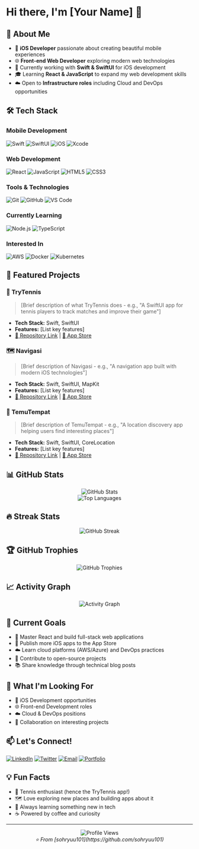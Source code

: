 # Hi there, I'm [Your Name] 👋

## 🚀 About Me
- 🍎 **iOS Developer** passionate about creating beautiful mobile experiences
- 🌐 **Front-end Web Developer** exploring modern web technologies
- 📱 Currently working with **Swift & SwiftUI** for iOS development
- 🎓 Learning **React & JavaScript** to expand my web development skills
- ☁️ Open to **Infrastructure roles** including Cloud and DevOps opportunities

## 🛠️ Tech Stack

### Mobile Development
![Swift](https://img.shields.io/badge/-Swift-FA7343?style=flat-square&logo=swift&logoColor=white)
![SwiftUI](https://img.shields.io/badge/-SwiftUI-007ACC?style=flat-square&logo=swift&logoColor=white)
![iOS](https://img.shields.io/badge/-iOS-000000?style=flat-square&logo=ios&logoColor=white)
![Xcode](https://img.shields.io/badge/-Xcode-1575F9?style=flat-square&logo=xcode&logoColor=white)

### Web Development
![React](https://img.shields.io/badge/-React-61DAFB?style=flat-square&logo=react&logoColor=black)
![JavaScript](https://img.shields.io/badge/-JavaScript-F7DF1E?style=flat-square&logo=javascript&logoColor=black)
![HTML5](https://img.shields.io/badge/-HTML5-E34F26?style=flat-square&logo=html5&logoColor=white)
![CSS3](https://img.shields.io/badge/-CSS3-1572B6?style=flat-square&logo=css3&logoColor=white)

### Tools & Technologies
![Git](https://img.shields.io/badge/-Git-F05032?style=flat-square&logo=git&logoColor=white)
![GitHub](https://img.shields.io/badge/-GitHub-181717?style=flat-square&logo=github&logoColor=white)
![VS Code](https://img.shields.io/badge/-VS%20Code-007ACC?style=flat-square&logo=visual-studio-code&logoColor=white)

### Currently Learning
![Node.js](https://img.shields.io/badge/-Node.js-339933?style=flat-square&logo=node.js&logoColor=white)
![TypeScript](https://img.shields.io/badge/-TypeScript-3178C6?style=flat-square&logo=typescript&logoColor=white)

### Interested In
![AWS](https://img.shields.io/badge/-AWS-232F3E?style=flat-square&logo=amazon-aws&logoColor=white)
![Docker](https://img.shields.io/badge/-Docker-2496ED?style=flat-square&logo=docker&logoColor=white)
![Kubernetes](https://img.shields.io/badge/-Kubernetes-326CE5?style=flat-square&logo=kubernetes&logoColor=white)

## 🌟 Featured Projects

### 📱 TryTennis
> [Brief description of what TryTennis does - e.g., "A SwiftUI app for tennis players to track matches and improve their game"]
- **Tech Stack:** Swift, SwiftUI
- **Features:** [List key features]
- [🔗 Repository Link](#) | [📱 App Store](#)

### 🗺️ Navigasi
> [Brief description of Navigasi - e.g., "A navigation app built with modern iOS technologies"]
- **Tech Stack:** Swift, SwiftUI, MapKit
- **Features:** [List key features]
- [🔗 Repository Link](#) | [📱 App Store](#)

### 📍 TemuTempat
> [Brief description of TemuTempat - e.g., "A location discovery app helping users find interesting places"]
- **Tech Stack:** Swift, SwiftUI, CoreLocation
- **Features:** [List key features]
- [🔗 Repository Link](#) | [📱 App Store](#)

## 📊 GitHub Stats

<div align="center">
  <img src="https://github-readme-stats.vercel.app/api?username=sohryuu101&show_icons=true&theme=radical&hide_border=true" alt="GitHub Stats" />
</div>

<div align="center">
  <img src="https://github-readme-stats.vercel.app/api/top-langs/?username=sohryuu101&layout=compact&theme=radical&hide_border=true" alt="Top Languages" />
</div>

## 🔥 Streak Stats
<div align="center">
  <img src="https://github-readme-streak-stats.herokuapp.com/?user=sohryuu101&theme=radical&hide_border=true" alt="GitHub Streak" />
</div>

## 🏆 GitHub Trophies
<div align="center">
  <img src="https://github-profile-trophy.vercel.app/?username=sohryuu101&theme=radical&no-frame=true&margin-w=15" alt="GitHub Trophies" />
</div>

## 📈 Activity Graph
<div align="center">
  <img src="https://github-readme-activity-graph.vercel.app/graph?username=sohryuu101&theme=react-dark&hide_border=true" alt="Activity Graph" />
</div>

## 🎯 Current Goals
- 🚀 Master React and build full-stack web applications
- 📱 Publish more iOS apps to the App Store
- ☁️ Learn cloud platforms (AWS/Azure) and DevOps practices
- 🤝 Contribute to open-source projects
- 📚 Share knowledge through technical blog posts

## 💼 What I'm Looking For
- 📱 iOS Development opportunities
- 🌐 Front-end Development roles
- ☁️ Cloud & DevOps positions
- 🤝 Collaboration on interesting projects

## 📫 Let's Connect!

[![LinkedIn](https://img.shields.io/badge/-LinkedIn-0077B5?style=flat-square&logo=linkedin&logoColor=white)](https://linkedin.com/in/your-profile)
[![Twitter](https://img.shields.io/badge/-Twitter-1DA1F2?style=flat-square&logo=twitter&logoColor=white)](https://twitter.com/your-handle)
[![Email](https://img.shields.io/badge/-Email-D14836?style=flat-square&logo=gmail&logoColor=white)](mailto:your.email@example.com)
[![Portfolio](https://img.shields.io/badge/-Portfolio-000000?style=flat-square&logo=vercel&logoColor=white)](https://your-portfolio.com)

## 💡 Fun Facts
- 🎾 Tennis enthusiast (hence the TryTennis app!)
- 🗺️ Love exploring new places and building apps about it
- 🌱 Always learning something new in tech
- ☕ Powered by coffee and curiosity

---

<div align="center">
  <img src="https://komarev.com/ghpvc/?username=sohryuu101&color=brightgreen&style=flat-square" alt="Profile Views" />
</div>

<div align="center">
  <i>⭐️ From [sohryuu101](https://github.com/sohryuu101)</i>
</div>

<!--
**sohryuu101/sohryuu101** is a ✨ _special_ ✨ repository because its `README.md` (this file) appears on your GitHub profile.

Here are some ideas to get you started:

- 🔭 I’m currently working on ...
- 🌱 I’m currently learning ...
- 👯 I’m looking to collaborate on ...
- 🤔 I’m looking for help with ...
- 💬 Ask me about ...
- 📫 How to reach me: ...
- 😄 Pronouns: ...
- ⚡ Fun fact: ...
-->
